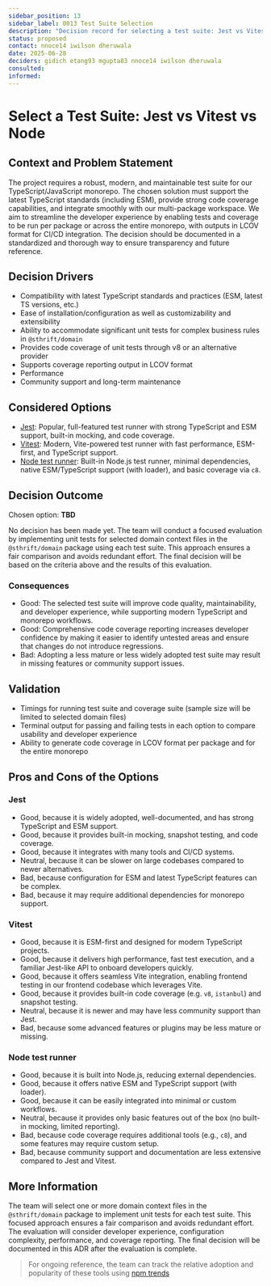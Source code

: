```yaml
---
sidebar_position: 13
sidebar_label: 0013 Test Suite Selection
description: "Decision record for selecting a test suite: Jest vs Vitest vs Node."
status: proposed
contact: nnoce14 iwilson dheruwala
date: 2025-06-28
deciders: gidich etang93 mgupta83 nnoce14 iwilson dheruwala
consulted:
informed:
---
```


# Select a Test Suite: Jest vs Vitest vs Node

## Context and Problem Statement

The project requires a robust, modern, and maintainable test suite for our TypeScript/JavaScript monorepo. The chosen solution must support the latest TypeScript standards (including ESM), provide strong code coverage capabilities, and integrate smoothly with our multi-package workspace. We aim to streamline the developer experience by enabling tests and coverage to be run per package or across the entire monorepo, with outputs in LCOV format for CI/CD integration. The decision should be documented in a standardized and thorough way to ensure transparency and future reference.

## Decision Drivers

- Compatibility with latest TypeScript standards and practices (ESM, latest TS versions, etc.)
- Ease of installation/configuration as well as customizability and extensibility
- Ability to accommodate significant unit tests for complex business rules in `@sthrift/domain`
- Provides code coverage of unit tests through v8 or an alternative provider
- Supports coverage reporting output in LCOV format
- Performance
- Community support and long-term maintenance

## Considered Options

- [Jest](https://jestjs.io/): Popular, full-featured test runner with strong TypeScript and ESM support, built-in mocking, and code coverage.
- [Vitest](https://vitest.dev/): Modern, Vite-powered test runner with fast performance, ESM-first, and TypeScript support.
- [Node test runner](https://nodejs.org/api/test.html): Built-in Node.js test runner, minimal dependencies, native ESM/TypeScript support (with loader), and basic coverage via `c8`.

## Decision Outcome

Chosen option: **TBD**

No decision has been made yet. The team will conduct a focused evaluation by implementing unit tests for selected domain context files in the `@sthrift/domain` package using each test suite. This approach ensures a fair comparison and avoids redundant effort. The final decision will be based on the criteria above and the results of this evaluation.


### Consequences

- Good: The selected test suite will improve code quality, maintainability, and developer experience, while supporting modern TypeScript and monorepo workflows.
- Good: Comprehensive code coverage reporting increases developer confidence by making it easier to identify untested areas and ensure that changes do not introduce regressions.
- Bad: Adopting a less mature or less widely adopted test suite may result in missing features or community support issues.

## Validation

- Timings for running test suite and coverage suite (sample size will be limited to selected domain files)
- Terminal output for passing and failing tests in each option to compare usability and developer experience
- Ability to generate code coverage in LCOV format per package and for the entire monorepo

## Pros and Cons of the Options

### Jest

- Good, because it is widely adopted, well-documented, and has strong TypeScript and ESM support.
- Good, because it provides built-in mocking, snapshot testing, and code coverage.
- Good, because it integrates with many tools and CI/CD systems.
- Neutral, because it can be slower on large codebases compared to newer alternatives.
- Bad, because configuration for ESM and latest TypeScript features can be complex.
- Bad, because it may require additional dependencies for monorepo support.

### Vitest

- Good, because it is ESM-first and designed for modern TypeScript projects.
- Good, because it delivers high performance, fast test execution, and a familiar Jest-like API to onboard developers quickly.
- Good, because it offers seamless Vite integration, enabling frontend testing in our frontend codebase which leverages Vite.
- Good, because it provides built-in code coverage (e.g. `v8`, `istanbul`) and snapshot testing.
- Neutral, because it is newer and may have less community support than Jest.
- Bad, because some advanced features or plugins may be less mature or missing.

### Node test runner

- Good, because it is built into Node.js, reducing external dependencies.
- Good, because it offers native ESM and TypeScript support (with loader).
- Good, because it can be easily integrated into minimal or custom workflows.
- Neutral, because it provides only basic features out of the box (no built-in mocking, limited reporting).
- Bad, because code coverage requires additional tools (e.g., `c8`), and some features may require custom setup.
- Bad, because community support and documentation are less extensive compared to Jest and Vitest.

## More Information

The team will select one or more domain context files in the `@sthrift/domain` package to implement unit tests for each test suite. This focused approach ensures a fair comparison and avoids redundant effort. The evaluation will consider developer experience, configuration complexity, performance, and coverage reporting. The final decision will be documented in this ADR after the evaluation is complete.

> For ongoing reference, the team can track the relative adoption and popularity of these tools using [npm trends](https://npmtrends.com/jest-vs-vitest-vs-c8)
